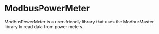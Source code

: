 # ModbusPowerMeter
ModbusPowerMeter is a user-friendly library that uses the ModbusMaster library to read data from power meters.
